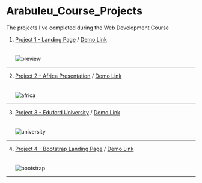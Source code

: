 # Arabuleu_Course_Projects
The projects I've completed during the Web Development Course

1.  [Project 1 - Landing Page](https://github.com/hakanozdemir85/Arabuleu_Course_Projects/tree/main/proje%201_main%20page) / [Demo Link](https://htmlpreview.github.io/?https://github.com/hakanozdemir85/Arabuleu_Course_Projects/blob/main/proje%201_main%20page/index.html) <br><br><br>
![preview](https://user-images.githubusercontent.com/88559189/178055435-903df1a6-236b-4acd-8d57-0722ec771ddb.gif)
<hr>

2.  [Project 2 - Africa Presentation](https://github.com/hakanozdemir85/Arabuleu_Course_Projects/tree/main/proje%202_africa) / [Demo Link](https://htmlpreview.github.io/?https://github.com/hakanozdemir85/Arabuleu_Course_Projects/blob/main/proje%202_africa/index.html) <br><br><br>
![africa](https://user-images.githubusercontent.com/88559189/178056070-4ce1263f-c916-49b3-aa95-4c0878229f18.gif)
<hr>

3.  [Project 3 - Eduford University](https://github.com/hakanozdemir85/Arabuleu_Course_Projects/tree/main/proje%203_eduford%20university) / [Demo Link](https://htmlpreview.github.io/?https://github.com/hakanozdemir85/Arabuleu_Course_Projects/blob/main/proje%203_eduford%20university/index.html) <br><br><br>
![university](https://user-images.githubusercontent.com/88559189/178057260-36dc1438-e033-494b-b428-d941f94a5e45.gif)
<hr>

4.  [Project 4 - Bootstrap Landing Page](https://github.com/hakanozdemir85/Arabuleu_Course_Projects/tree/main/proje%204_bootstrap%20landing%20page) / [Demo Link](https://htmlpreview.github.io/?https://github.com/hakanozdemir85/Arabuleu_Course_Projects/blob/main/proje%204_bootstrap%20landing%20page/index.html#carouselExampleIndicators) <br><br><br>
![bootstrap](https://github.com/hakanozdemir85/Arabuleu_Course_Projects/blob/main/proje%204_bootstrap%20landing%20page/bootstrap.gif)
<hr>
